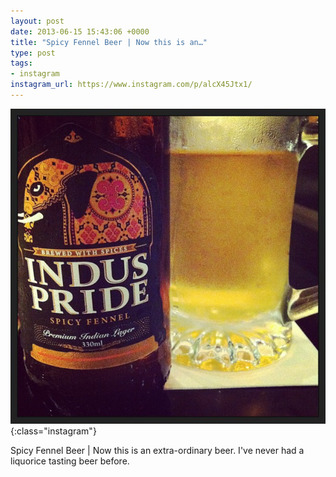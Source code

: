 ```yaml
---
layout: post
date: 2013-06-15 15:43:06 +0000
title: "Spicy Fennel Beer | Now this is an…"
type: post
tags:
- instagram
instagram_url: https://www.instagram.com/p/alcX45Jtx1/
---
```


![Instagram - alcX45Jtx1](/assets/alcX45Jtx1.jpg){:class="instagram"}

Spicy Fennel Beer | Now this is an extra-ordinary beer. I've never had a liquorice tasting beer before.
